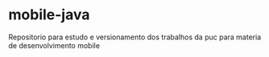 # mobile-java
Repositorio para estudo e versionamento dos trabalhos da puc para materia de desenvolvimento mobile
